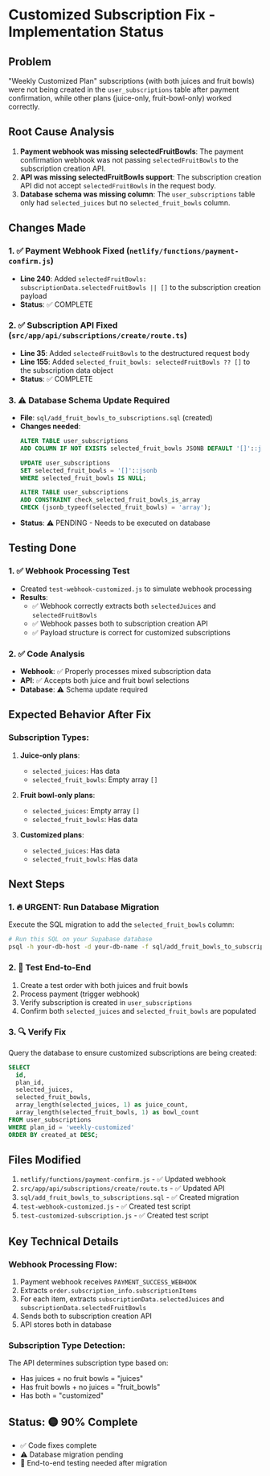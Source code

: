 # Customized Subscription Fix - Implementation Status

## Problem
"Weekly Customized Plan" subscriptions (with both juices and fruit bowls) were not being created in the `user_subscriptions` table after payment confirmation, while other plans (juice-only, fruit-bowl-only) worked correctly.

## Root Cause Analysis
1. **Payment webhook was missing selectedFruitBowls**: The payment confirmation webhook was not passing `selectedFruitBowls` to the subscription creation API.
2. **API was missing selectedFruitBowls support**: The subscription creation API did not accept `selectedFruitBowls` in the request body.
3. **Database schema was missing column**: The `user_subscriptions` table only had `selected_juices` but no `selected_fruit_bowls` column.

## Changes Made

### 1. ✅ Payment Webhook Fixed (`netlify/functions/payment-confirm.js`)
- **Line 240**: Added `selectedFruitBowls: subscriptionData.selectedFruitBowls || []` to the subscription creation payload
- **Status**: ✅ COMPLETE

### 2. ✅ Subscription API Fixed (`src/app/api/subscriptions/create/route.ts`)
- **Line 35**: Added `selectedFruitBowls` to the destructured request body
- **Line 155**: Added `selected_fruit_bowls: selectedFruitBowls ?? []` to the subscription data object
- **Status**: ✅ COMPLETE

### 3. ⚠️ Database Schema Update Required
- **File**: `sql/add_fruit_bowls_to_subscriptions.sql` (created)
- **Changes needed**:
  ```sql
  ALTER TABLE user_subscriptions 
  ADD COLUMN IF NOT EXISTS selected_fruit_bowls JSONB DEFAULT '[]'::jsonb;
  
  UPDATE user_subscriptions 
  SET selected_fruit_bowls = '[]'::jsonb 
  WHERE selected_fruit_bowls IS NULL;
  
  ALTER TABLE user_subscriptions 
  ADD CONSTRAINT check_selected_fruit_bowls_is_array 
  CHECK (jsonb_typeof(selected_fruit_bowls) = 'array');
  ```
- **Status**: ⚠️ PENDING - Needs to be executed on database

## Testing Done

### 1. ✅ Webhook Processing Test
- Created `test-webhook-customized.js` to simulate webhook processing
- **Results**: 
  - ✅ Webhook correctly extracts both `selectedJuices` and `selectedFruitBowls`
  - ✅ Webhook passes both to subscription creation API
  - ✅ Payload structure is correct for customized subscriptions

### 2. ✅ Code Analysis
- **Webhook**: ✅ Properly processes mixed subscription data
- **API**: ✅ Accepts both juice and fruit bowl selections
- **Database**: ⚠️ Schema update required

## Expected Behavior After Fix

### Subscription Types:
1. **Juice-only plans**: 
   - `selected_juices`: Has data
   - `selected_fruit_bowls`: Empty array `[]`

2. **Fruit bowl-only plans**:
   - `selected_juices`: Empty array `[]`
   - `selected_fruit_bowls`: Has data

3. **Customized plans**:
   - `selected_juices`: Has data
   - `selected_fruit_bowls`: Has data

## Next Steps

### 1. 🔥 URGENT: Run Database Migration
Execute the SQL migration to add the `selected_fruit_bowls` column:
```bash
# Run this SQL on your Supabase database
psql -h your-db-host -d your-db-name -f sql/add_fruit_bowls_to_subscriptions.sql
```

### 2. 🧪 Test End-to-End
1. Create a test order with both juices and fruit bowls
2. Process payment (trigger webhook)
3. Verify subscription is created in `user_subscriptions`
4. Confirm both `selected_juices` and `selected_fruit_bowls` are populated

### 3. 🔍 Verify Fix
Query the database to ensure customized subscriptions are being created:
```sql
SELECT 
  id, 
  plan_id, 
  selected_juices, 
  selected_fruit_bowls,
  array_length(selected_juices, 1) as juice_count,
  array_length(selected_fruit_bowls, 1) as bowl_count
FROM user_subscriptions 
WHERE plan_id = 'weekly-customized'
ORDER BY created_at DESC;
```

## Files Modified

1. `netlify/functions/payment-confirm.js` - ✅ Updated webhook
2. `src/app/api/subscriptions/create/route.ts` - ✅ Updated API
3. `sql/add_fruit_bowls_to_subscriptions.sql` - ✅ Created migration
4. `test-webhook-customized.js` - ✅ Created test script
5. `test-customized-subscription.js` - ✅ Created test script

## Key Technical Details

### Webhook Processing Flow:
1. Payment webhook receives `PAYMENT_SUCCESS_WEBHOOK`
2. Extracts `order.subscription_info.subscriptionItems`
3. For each item, extracts `subscriptionData.selectedJuices` and `subscriptionData.selectedFruitBowls`
4. Sends both to subscription creation API
5. API stores both in database

### Subscription Type Detection:
The API determines subscription type based on:
- Has juices + no fruit bowls = "juices"
- Has fruit bowls + no juices = "fruit_bowls"  
- Has both = "customized"

## Status: 🟡 90% Complete
- ✅ Code fixes complete
- ⚠️ Database migration pending
- 🧪 End-to-end testing needed after migration
